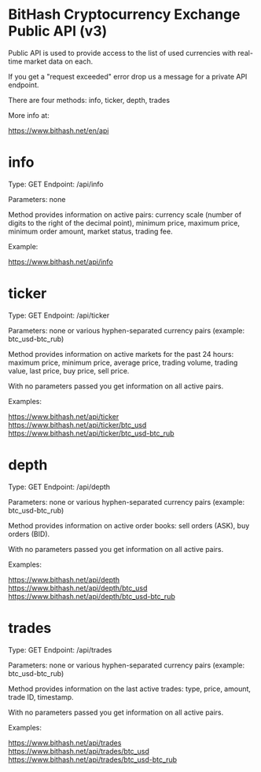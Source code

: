 # BitHash Cryptocurrency Exchange Public API (v3)

Public API is used to provide access to the list of used currencies with real-time market data on each.

If you get a "request exceeded" error drop us a message for a private API endpoint.

There are four methods: info, ticker, depth, trades

More info at:  
  
https://www.bithash.net/en/api 

# info

Type: GET
Endpoint: /api/info

Parameters: none

Method provides information on active pairs: currency scale (number of digits to the right of the decimal point), minimum price, maximum price, minimum order amount, market status, trading fee.

Example:

https://www.bithash.net/api/info

# ticker

Type: GET
Endpoint: /api/ticker

Parameters: none or various hyphen-separated currency pairs (example: btc_usd-btc_rub)

Method provides information on active markets for the past 24 hours: maximum price, minimum price, average price, trading volume, trading value, last price, buy price, sell price.

With no parameters passed you get information on all active pairs.

Examples:

https://www.bithash.net/api/ticker  
https://www.bithash.net/api/ticker/btc_usd     
https://www.bithash.net/api/ticker/btc_usd-btc_rub  

# depth

Type: GET
Endpoint: /api/depth

Parameters: none or various hyphen-separated currency pairs (example: btc_usd-btc_rub)

Method provides information on active order books: sell orders (ASK), buy orders (BID).

With no parameters passed you get information on all active pairs.

Examples:

https://www.bithash.net/api/depth  
https://www.bithash.net/api/depth/btc_usd  
https://www.bithash.net/api/depth/btc_usd-btc_rub  

# trades

Type: GET
Endpoint: /api/trades

Parameters: none or various hyphen-separated currency pairs (example: btc_usd-btc_rub)

Method provides information on the last active trades: type, price, amount, trade ID, timestamp.

With no parameters passed you get information on all active pairs.

Examples:

https://www.bithash.net/api/trades  
https://www.bithash.net/api/trades/btc_usd  
https://www.bithash.net/api/trades/btc_usd-btc_rub  
